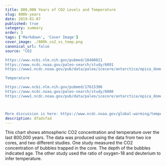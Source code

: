 ```yaml
---
title: 800,000 Years of CO2 Levels and Temperature
slug: 800k-years
date: 2019-01-07
published: true
category: summary
order: 3
tags: ['Markdown', 'Cover Image']
cover_image: ./800k_co2_vs_temp.png
canonical_url: false
source: "CO2

https://www.ncbi.nlm.nih.gov/pubmed/18480821
https://www.ncdc.noaa.gov/paleo-search/study/6091
https://www1.ncdc.noaa.gov/pub/data/paleo/icecore/antarctica/epica_domec/edc-co2-2008.txt

Temperature

https://www.ncbi.nlm.nih.gov/pubmed/17615306
https://www.ncdc.noaa.gov/paleo-search/study/6080
https://www1.ncdc.noaa.gov/pub/data/paleo/icecore/antarctica/epica_domec/edc3deuttemp2007.txt



More discussion is here: https://www.ncdc.noaa.gov/global-warming/temperature-change" 
description: dfadsfad
---
```


This chart shows atmospheric CO2 concentration and temperature over the last 800,000 years. The data was produced using the data from two ice cores, and two different studies. One study measured the CO2 concentration of bubbles trapped in the core. The depth of the bubbles indicated age. The other study used the ratio of oxygen-18 and deuterium to infer temperature. 
